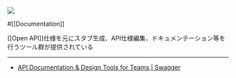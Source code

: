 ![](https://static1.smartbear.co/swagger/media/assets/images/swagger_logo.svg)

#[[Documentation]]

[[Open API]]仕様を元にスタブ生成、API仕様編集、ドキュメンテーション等を行うツール群が提供されている

---

- [API Documentation & Design Tools for Teams | Swagger](https://swagger.io/)

